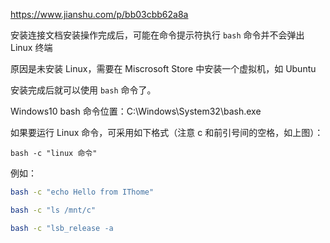 https://www.jianshu.com/p/bb03cbb62a8a

安装连接文档安装操作完成后，可能在命令提示符执行 `bash` 命令并不会弹出 Linux 终端

原因是未安装 Linux，需要在 Miscrosoft Store 中安装一个虚拟机，如 Ubuntu

安装完成后就可以使用 `bash` 命令了。

Windows10 bash 命令位置：C:\Windows\System32\bash.exe

如果要运行 Linux 命令，可采用如下格式（注意 c 和前引号间的空格，如上图）：

`bash -c "linux 命令"`

例如：

```sh
bash -c "echo Hello from IThome"

bash -c "ls /mnt/c"

bash -c "lsb_release -a
```
